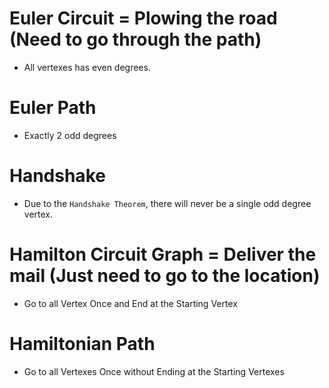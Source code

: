# Euler Circuit = Plowing the road (Need to go through the path)
+ All vertexes has even  degrees.

# Euler Path
+ Exactly 2 odd degrees

# Handshake
+ Due to the `Handshake Theorem`, there will never be a single odd degree vertex.

# Hamilton Circuit Graph = Deliver the mail (Just need to go to the location)
+ Go to all Vertex Once and End at the Starting Vertex

# Hamiltonian Path
+ Go to all Vertexes Once without Ending at the Starting Vertexes
